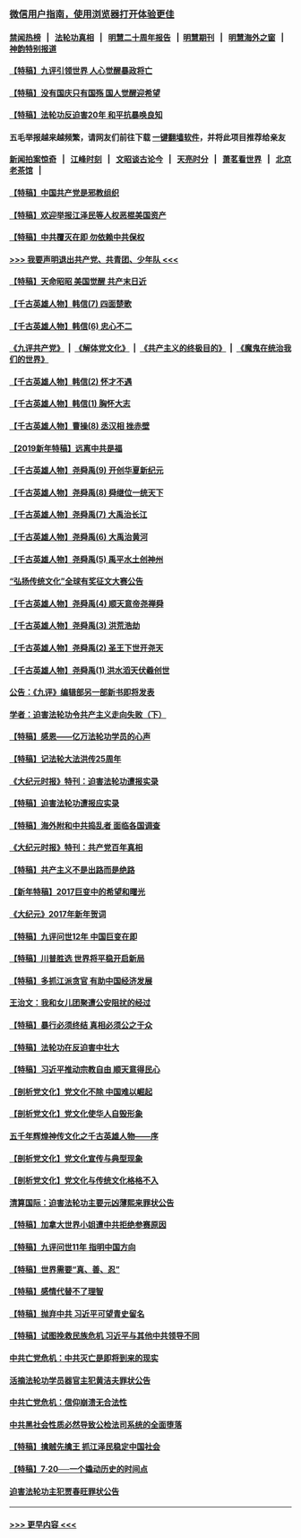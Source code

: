 ### [微信用户指南，使用浏览器打开体验更佳](https://github.com/gfw-breaker/banned-news1/blob/master/indexes/wechat-guide.md?t=0)
#### [禁闻热榜](热点新闻.md?t=0)  &nbsp;&nbsp;|&nbsp;&nbsp; [法轮功真相](https://github.com/gfw-breaker/truth/blob/master/README.md?t=0) &nbsp;&nbsp;|&nbsp;&nbsp; [明慧二十周年报告](https://github.com/gfw-breaker/mh-reports/blob/master/README.md?t=0) &nbsp;&nbsp;|&nbsp;&nbsp;[明慧期刊](https://github.com/gfw-breaker/mh-qikan) &nbsp;&nbsp;|&nbsp;&nbsp; [明慧海外之窗](https://github.com/gfw-breaker/mh-news/blob/master/README.md?t=0) &nbsp;&nbsp;|&nbsp;&nbsp; [神韵特别报道](https://github.com/gfw-breaker/mh-news/blob/master/shenyun.md?t=0)
#### [【特稿】九评引领世界 人心觉醒暴政将亡](../pages/nsc424/n11660496.md?t=02090033) 
#### [【特稿】没有国庆只有国殇 国人觉醒迎希望](../pages/nsc424/n11549354.md?t=02090033) 
#### [【特稿】法轮功反迫害20年 和平抗暴唤良知](../pages/nsc424/n11389135.md?t=02090033) 
#### 五毛举报越来越频繁，请网友们前往下载 [一键翻墙软件](https://github.com/gfw-breaker/ssr-accounts)，并将此项目推荐给亲友
#### [新闻拍案惊奇](https://github.com/gfw-breaker/banned-news1/blob/master/pages/link4.md) &nbsp;&nbsp;|&nbsp;&nbsp; [江峰时刻](https://github.com/gfw-breaker/banned-news1/blob/master/pages/link4.md) &nbsp;&nbsp;|&nbsp;&nbsp; [文昭谈古论今](https://github.com/gfw-breaker/banned-news1/blob/master/pages/link4.md) &nbsp;&nbsp;|&nbsp;&nbsp; [天亮时分](https://github.com/gfw-breaker/banned-news1/blob/master/pages/link4.md) &nbsp;&nbsp;|&nbsp;&nbsp; [萧茗看世界](https://github.com/gfw-breaker/banned-news1/blob/master/pages/link4.md) &nbsp;&nbsp;|&nbsp;&nbsp; [北京老茶馆](https://github.com/gfw-breaker/banned-news1/blob/master/pages/link4.md) &nbsp;&nbsp;|&nbsp;&nbsp; 
#### [【特稿】中国共产党是邪教组织](../pages/nsc424/n11355551.md?t=02090033) 
#### [【特稿】欢迎举报江泽民等人权恶棍美国资产](../pages/nsc424/n11303040.md?t=02090033) 
#### [【特稿】中共覆灭在即 勿依赖中共保权](../pages/nsc424/n11278510.md?t=02090033) 
#### [>>> 我要声明退出共产党、共青团、少年队 <<<](https://github.com/begood0513/goodnews/blob/master/quit/letter.md) 
#### [【特稿】天命昭昭 美国觉醒 共产末日近](../pages/nsc424/n11150259.md?t=02090033) 
#### [【千古英雄人物】韩信(7) 四面楚歌](../pages/nsc424/n7552608.md?t=02090033) 
#### [【千古英雄人物】韩信(6) 忠心不二](../pages/nsc424/n7552572.md?t=02090033) 
#### [《九评共产党》](https://github.com/begood0513/9ping.md/blob/master/README.md) &nbsp;|&nbsp; [《解体党文化》](../../../../jtdwh.md/blob/master/README.md)  &nbsp;|&nbsp; [《共产主义的终极目的》](../../../../gczydzjmd.md/blob/master/README.md) &nbsp;|&nbsp; [《魔鬼在统治我们的世界》](../../../../mgztzwmdsj.md/blob/master/README.md) 
#### [【千古英雄人物】韩信(2) 怀才不遇](../pages/nsc424/n7547691.md?t=02090033) 
#### [【千古英雄人物】韩信(1) 胸怀大志](../pages/nsc424/n7544501.md?t=02090033) 
#### [【千古英雄人物】曹操(8) 丞汉相 挫赤壁](../pages/nsc424/n7662490.md?t=02090033) 
#### [【2019新年特稿】远离中共是福](../pages/nsc424/n10942748.md?t=02090033) 
#### [【千古英雄人物】尧舜禹(9) 开创华夏新纪元](../pages/nsc424/n7519873.md?t=02090033) 
#### [【千古英雄人物】尧舜禹(8) 舜继位一统天下](../pages/nsc424/n7515411.md?t=02090033) 
#### [【千古英雄人物】尧舜禹(7) 大禹治长江](../pages/nsc424/n7475820.md?t=02090033) 
#### [【千古英雄人物】尧舜禹(6) 大禹治黄河](../pages/nsc424/n7475816.md?t=02090033) 
#### [【千古英雄人物】尧舜禹(5) 禹平水土创神州](../pages/nsc424/n7475809.md?t=02090033) 
#### [“弘扬传统文化”全球有奖征文大赛公告](../pages/nsc424/n10889849.md?t=02090033) 
#### [【千古英雄人物】尧舜禹(4) 顺天意帝尧禅舜](../pages/nsc424/n7471624.md?t=02090033) 
#### [【千古英雄人物】尧舜禹(3) 洪荒浩劫](../pages/nsc424/n7471607.md?t=02090033) 
#### [【千古英雄人物】尧舜禹(2) 圣王下世开尧天](../pages/nsc424/n7467643.md?t=02090033) 
#### [【千古英雄人物】尧舜禹(1) 洪水滔天伏羲创世](../pages/nsc424/n7467618.md?t=02090033) 
#### [公告：《九评》编辑部另一部新书即将发表](../pages/nsc424/n10405104.md?t=02090033) 
#### [学者：迫害法轮功令共产主义走向失败（下）](../pages/nsc424/n10009951.md?t=02090033) 
#### [【特稿】感恩——亿万法轮功学员的心声](../pages/nsc424/n9880260.md?t=02090033) 
#### [【特稿】记法轮大法洪传25周年](../pages/nsc424/n9116480.md?t=02090033) 
#### [《大纪元时报》特刊：迫害法轮功遭报实录](../pages/nsc424/n9082916.md?t=02090033) 
#### [【特稿】迫害法轮功遭报应实录](../pages/nsc424/n9055656.md?t=02090033) 
#### [【特稿】海外附和中共捣乱者 面临各国调查](../pages/nsc424/n9047645.md?t=02090033) 
#### [《大纪元时报》特刊：共产党百年真相](../pages/nsc424/n8879818.md?t=02090033) 
#### [【特稿】共产主义不是出路而是绝路](../pages/nsc424/n8792816.md?t=02090033) 
#### [【新年特稿】2017巨变中的希望和曙光](../pages/nsc424/n8655525.md?t=02090033) 
#### [《大纪元》2017年新年贺词](../pages/nsc424/n8651727.md?t=02090033) 
#### [【特稿】九评问世12年 中国巨变在即](../pages/nsc424/n8506053.md?t=02090033) 
#### [【特稿】川普胜选 世界将平稳开启新局](../pages/nsc424/n8482166.md?t=02090033) 
#### [【特稿】多抓江派贪官 有助中国经济发展](../pages/nsc424/n8454769.md?t=02090033) 
#### [王治文：我和女儿团聚遭公安阻扰的经过](../pages/nsc424/n8186638.md?t=02090033) 
#### [【特稿】暴行必须终结‭ ‬真相必须公之于众](../pages/nsc424/n8103572.md?t=02090033) 
#### [【特稿】法轮功在反迫害中壮大](../pages/nsc424/n7915493.md?t=02090033) 
#### [【特稿】习近平推动宗教自由 顺天意得民心](../pages/nsc424/n7782230.md?t=02090033) 
#### [【剖析党文化】党文化不除 中国难以崛起](../pages/nsc424/n7484466.md?t=02090033) 
#### [【剖析党文化】党文化使华人自毁形象](../pages/nsc424/n7480414.md?t=02090033) 
#### [五千年辉煌神传文化之千古英雄人物——序](../pages/nsc424/n7465898.md?t=02090033) 
#### [【剖析党文化】党文化宣传与典型现象](../pages/nsc424/n4667282.md?t=02090033) 
#### [【剖析党文化】党文化与传统文化格格不入](../pages/nsc424/n4665279.md?t=02090033) 
#### [清算国际：迫害法轮功主要元凶薄熙来罪状公告](../pages/nsc424/n4621860.md?t=02090033) 
#### [【特稿】加拿大世界小姐遭中共拒绝参赛原因](../pages/nsc424/n4585305.md?t=02090033) 
#### [【特稿】九评问世11年 指明中国方向](../pages/nsc424/n4578971.md?t=02090033) 
#### [【特稿】世界需要“真、善、忍”](../pages/nsc424/n4577812.md?t=02090033) 
#### [【特稿】感情代替不了理智](../pages/nsc424/n4564327.md?t=02090033) 
#### [【特稿】抛弃中共 习近平可望青史留名](../pages/nsc424/n4549169.md?t=02090033) 
#### [【特稿】试图挽救民族危机 习近平与其他中共领导不同](../pages/nsc424/n4548555.md?t=02090033) 
#### [中共亡党危机：中共灭亡是即将到来的现实](../pages/nsc424/n4547349.md?t=02090033) 
#### [活摘法轮功学员器官主犯黄洁夫罪状公告](../pages/nsc424/n4547015.md?t=02090033) 
#### [中共亡党危机：信仰崩溃无合法性](../pages/nsc424/n4545222.md?t=02090033) 
#### [中共黑社会性质必然导致公检法司系统的全面堕落](../pages/nsc424/n4541854.md?t=02090033) 
#### [【特稿】擒贼先擒王 抓江泽民稳定中国社会](../pages/nsc424/n4530296.md?t=02090033) 
#### [【特稿】7‧20──一个撬动历史的时间点](../pages/nsc424/n4481700.md?t=02090033) 
#### [迫害法轮功主犯贾春旺罪状公告](../pages/nsc424/n4455857.md?t=02090033) 

----
#### [ >>> 更早内容 <<< ](../indexes/nsc424-earlier.md)
